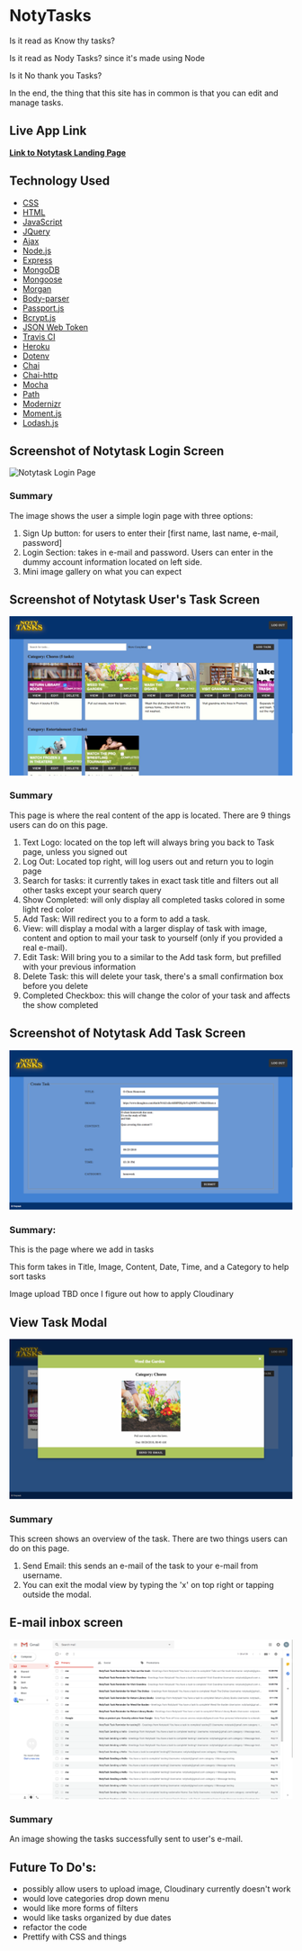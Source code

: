 # NotyTasks
Is it read as Know thy tasks?

Is it read as Nody Tasks? since it's made using Node

Is it No thank you Tasks?

In the end, the thing that this site has in common is that you can edit and manage tasks.

## Live App Link
**[Link to Notytask Landing Page](https://notytasks.herokuapp.com/ "notytask website")**

## Technology Used
- [CSS](https://developer.mozilla.org/en-US/docs/Web/CSS "CSS")
- [HTML](https://developer.mozilla.org/en-US/docs/Web/HTML "HTML") 
- [JavaScript](https://www.javascript.com/ "Javascript")
- [JQuery](https://jquery.com/ "JQuery")
- [Ajax](http://api.jquery.com/jquery.ajax/ "Ajax")
- [Node.js](https://nodejs.org/en/ "Node.js")
- [Express](http://expressjs.com/ "Express") 
- [MongoDB](https://www.mongodb.com/ "MongoDB")
- [Mongoose](http://mongoosejs.com/ "Mongoose") 
- [Morgan](https://www.npmjs.com/package/morgan "Morgan")
- [Body-parser](https://www.npmjs.com/package/body-parser "Body-parser")
- [Passport.js](http://www.passportjs.org/ "Passport")
- [Bcrypt.js](https://www.npmjs.com/package/bcryptjs "Bcrypt.js")
- [JSON Web Token](https://jwt.io/ "JSON Web Token")
- [Travis CI](https://travis-ci.org/ "Travis CI")
- [Heroku](https://www.heroku.com/ "Heroku")
- [Dotenv](https://www.npmjs.com/package/dotenv "Dotenv")
- [Chai](http://chaijs.com/ "Chai")
- [Chai-http](http://chaijs.com/plugins/chai-http/ "Chai-http")
- [Mocha](https://www.npmjs.com/package/mocha "Mocha")
- [Path](https://www.npmjs.com/package/path "Path")
- [Modernizr](https://modernizr.com/ "Modernizr")
- [Moment.js](https://momentjs.com/ "Moment.js")
- [Lodash.js](https://lodash.com/ "Lodash.js")

## Screenshot of Notytask Login Screen
![Notytask Login Page](./public/Assets/sampleImage1.png "Notytask Login page")

### Summary 
The image shows the user a simple login page with three options:
1. Sign Up button: for users to enter their [first name, last name, e-mail, password]
2. Login Section: takes in e-mail and password. Users can enter in the dummy account information located on left side.
3. Mini image gallery on what you can expect

## Screenshot of Notytask User's Task Screen
![Notytask Task Page](./public/Assets/sampleImage4.png "Notytask Task page")

### Summary
This page is where the real content of the app is located.
There are 9 things users can do on this page.
1. Text Logo: located on the top left will always bring you back to Task page, unless you signed out
2. Log Out: Located top right, will log users out and return you to login page
3. Search for tasks: it currently takes in exact task title and filters out all other tasks except your search query
4. Show Completed: will only display all completed tasks colored in some light red color
5. Add Task: Will redirect you to a form to add a task.
6. View: will display a modal with a larger display of task with image, content and option to mail your task to yourself (only if you provided a real e-mail).
7. Edit Task: Will bring you to a similar to the Add task form, but prefilled with your previous information
8. Delete Task: this will delete your task, there's a small confirmation box before you delete
9. Completed Checkbox: this will change the color of your task and affects the show completed

## Screenshot of Notytask Add Task Screen
![Notytask Add Task Screen](./public/Assets/sampleImage2.png "Notytask Add Task Screen")

### Summary:
This is the page where we add in tasks

This form takes in Title, Image, Content, Date, Time, and a Category to help sort tasks

Image upload TBD once I figure out how to apply Cloudinary

## View Task Modal
![Notytask Task View Modal](./public/Assets/sampleImage3.png "Notytask Task View Modal")

### Summary
This screen shows an overview of the task. There are two things users can do on this page.
1. Send Email: this sends an e-mail of the task to your e-mail from username.
2. You can exit the modal view by typing the 'x' on top right or tapping outside the modal.

## E-mail inbox screen
![Notytask Email](./public/Assets/sampleImage5.png "Notytask Email")

### Summary
An image showing the tasks successfully sent to user's e-mail.


## Future To Do's:
- possibly allow users to upload image, Cloudinary currently doesn't work
- would love categories drop down menu
- would like more forms of filters
- would like tasks organized by due dates
- refactor the code
- Prettify with CSS and things
